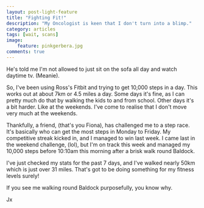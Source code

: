 ```yaml
---
layout: post-light-feature
title: "Fighting Fit!"
description: "My Oncologist is keen that I don't turn into a blimp."
category: articles
tags: [wait, scans]
image:
    feature: pinkgerbera.jpg
comments: true
---
```


He's told me I'm not allowed to just sit on the sofa all day and watch daytime tv.  (Meanie).

So, I've been using Ross's Fitbit and trying to get 10,000 steps in a day. This works out at about 7km or 4.5 miles a day. Some days it's fine, as I can pretty much do that by walking the kids to and from school.  Other days it's a bit harder.  Like at the weekends.  I've come to realise that I don't move very much at the weekends.  

Thankfully, a friend, (that's you Fiona), has challenged me to a step race.  It's basically who can get the most steps in Monday to Friday.  My competitive streak kicked in, and I managed to win last week.  I came last in the weekend challenge, (lol), but I'm on track this week and managed my 10,000 steps before 10:10am this morning after a brisk walk round Baldock.

I've just checked my stats for the past 7 days, and I've walked nearly 50km which is just over 31 miles.  That's got to be doing something for my fitness levels surely!

If you see me walking round Baldock purposefully, you know why.

Jx

